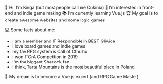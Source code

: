 👋 Hi, I’m Kinga (but most people call me Cukinia)
👀 I’m interested in front-end and indie game making
📚 I’m currently learning Vue.js
🏆 My goal is to create awesome websites and some logic games
 
💻 Some facts about me:
- i am a member and IT Responsible in BEST Gliwice
- i love board games and indie games
- my fav RPG system is Call of Cthulhu
- i won ITGrA Competition in 2019
- i'm the biggest Sherlock fan
- i think, Tarta Mountains is the most beautiful place in Poland

💭 My dream is to become a Vue.js expert (and RPG Game Master)

<!---
N19r4/N19r4 is a ✨ special ✨ repository because its `README.md` (this file) appears on your GitHub profile.
You can click the Preview link to take a look at your changes.
--->
